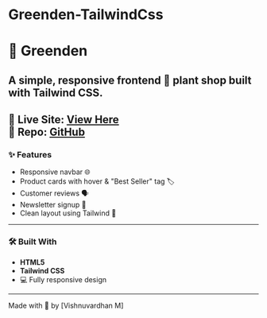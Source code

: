 # Greenden-TailwindCss
# 🌿 Greenden

A simple, responsive frontend 🌱 plant shop built with **Tailwind CSS**.
---
🔗 **Live Site:** [View Here](https://vishnu16vardhan.github.io/Greenden-TailwindCss/index.html)  
📂 **Repo:** [GitHub](https://github.com/yourusername/greenden)
---
### ✨ Features

- Responsive navbar 🌐  
- Product cards with hover & "Best Seller" tag 🏷️  
- Customer reviews 🗣️  
- Newsletter signup 💌  
- Clean layout using Tailwind 💨
---
### 🛠️ Built With

- **HTML5**  
- **Tailwind CSS**  
- 💻 Fully responsive design
---
Made with 💚 by [Vishnuvardhan M] 
